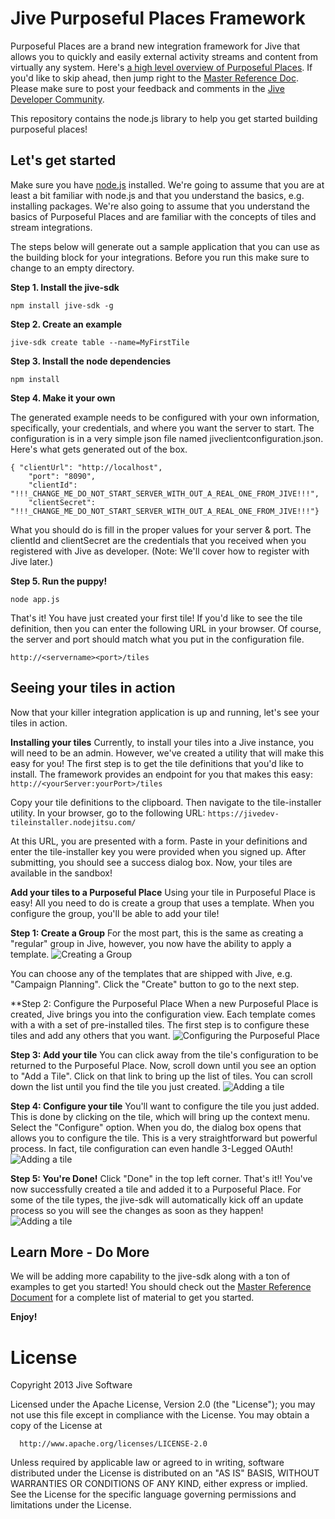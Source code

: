 # Jive Purposeful Places Framework
 Purposeful Places are a brand new integration framework for Jive that allows you to quickly and easily external activity streams and content from virtually any system. Here's [a high level overview of Purposeful Places](//github.com/jivesoftware/jive-sdk/raw/master/docs/overview.md). If you'd like to skip ahead, then jump right to the [Master Reference Doc](//github.com/jivesoftware/jive-sdk/raw/master/docs/masterreferencedoc.md). Please make sure to post your feedback and comments in the [Jive Developer Community](https://community.jivesoftware.com/community/developer).

 This repository contains the node.js library to help you get started building purposeful places!

## Let's get started
Make sure you have [node.js](http://nodejs.org) installed. We're going to assume that you are at least a bit familiar with node.js and that you understand the basics, e.g. installing packages. We're also going to assume that you understand the basics of Purposeful Places and are familiar with the concepts of tiles and stream integrations.

The steps below will generate out a sample application that you can use as the building block for your integrations. Before you run this make sure to change to an empty directory. 

**Step 1. Install the jive-sdk**

`npm install jive-sdk -g`

**Step 2. Create an example**

`jive-sdk create table --name=MyFirstTile`

**Step 3. Install the node dependencies**

`npm install`

**Step 4. Make it your own**

The generated example needs to be configured with your own information, specifically, your credentials, and where you want the server to start. The configuration is in a very simple json file named jiveclientconfiguration.json. Here's what gets generated out of the box.

	{ "clientUrl": "http://localhost",
    	"port": "8090",
    	"clientId": "!!!_CHANGE_ME_DO_NOT_START_SERVER_WITH_OUT_A_REAL_ONE_FROM_JIVE!!!",
    	"clientSecret": "!!!_CHANGE_ME_DO_NOT_START_SERVER_WITH_OUT_A_REAL_ONE_FROM_JIVE!!!"}

What you should do is fill in the proper values for your server & port. The clientId and clientSecret are the credentials that you received when you registered with Jive as developer. (Note: We'll cover how to register with Jive later.)

**Step 5. Run the puppy!**

`node app.js`

That's it! You have just created your first tile! If you'd like to see the tile definition, then you can enter the following URL in your browser. Of course, the server and port should match what you put in the configuration file.

`http://<servername><port>/tiles`


## Seeing your tiles in action
Now that your killer integration application is up and running, let's see your tiles in action. 

**Installing your tiles**
Currently, to install your tiles into a Jive instance, you will need to be an admin. However, we've created a utility that will make this easy for you! The first step is to get the tile definitions that you'd like to install. The framework provides an endpoint for you that makes this easy:
`http://<yourServer:yourPort>/tiles`

Copy your tile definitions to the clipboard. Then navigate to the tile-installer utility. In your browser, go to the following URL:
`https://jivedev-tileinstaller.nodejitsu.com/`

At this URL, you are presented with a form. Paste in your definitions and enter the tile-installer key you were provided when you signed up. After submitting, you should see a success dialog box. Now, your tiles are available in the sandbox!

**Add your tiles to a Purposeful Place**
Using your tile in Purposeful Place is easy! All you need to do is create a group that uses a template. When you configure the group, you'll be able to add your tile! 

**Step 1: Create a Group**
For the most part, this is the same as creating a "regular" group in Jive, however, you now have the ability to apply a template.
![Creating a Group](//github.com/jivesoftware/jive-sdk/raw/master/docs/images/createpurposefulplace.png)

You can choose any of the templates that are shipped with Jive, e.g. "Campaign Planning". Click the "Create" button to go to the next step.

**Step 2: Configure the Purposeful Place
When a new Purposeful Place is created, Jive brings you into the configuration view. Each template comes with a with a set of pre-installed tiles. The first step is to configure these tiles and add any others that you want.
![Configuring the Purposeful Place](//github.com/jivesoftware/jive-sdk/raw/master/docs/images/configurepurposefulplace.png)


**Step 3: Add your tile**
You can click away from the tile's configuration to be returned to the Purposeful Place. Now, scroll down until you see an option to "Add a Tile". Click on that link to bring up the list of tiles. You can scroll down the list until you find the tile you just created.
![Adding a tile](//github.com/jivesoftware/jive-sdk/raw/master/docs/images/addingtile.png)

**Step 4: Configure your tile**
You'll want to configure the tile you just added. This is done by clicking on the tile, which will bring up the context menu. Select the "Configure" option. When you do, the dialog box opens that allows you to configure the tile. This is a very straightforward but powerful process. In fact, tile configuration can even handle 3-Legged OAuth!
![Adding a tile](//github.com/jivesoftware/jive-sdk/raw/master/docs/images/configuretile.png)

**Step 5: You're Done!**
Click "Done" in the top left corner. That's it!! You've now successfully created a tile and added it to a Purposeful Place. For some of the tile types, the jive-sdk will automatically kick off an update process so you will see the changes as soon as they happen! 
![Adding a tile](//github.com/jivesoftware/jive-sdk/raw/master/docs/images/myfirstpurposefulplace.png)

## Learn More - Do More
We will be adding more capability to the jive-sdk along with a ton of examples to get you started! You should check out the [Master Reference Document](//github.com/jivesoftware/jive-sdk/raw/master/docs/masterreferencedoc.md) for a complete list of material to get you started. 

**Enjoy!**


# License 

   Copyright 2013 Jive Software

   Licensed under the Apache License, Version 2.0 (the "License");
   you may not use this file except in compliance with the License.
   You may obtain a copy of the License at

      http://www.apache.org/licenses/LICENSE-2.0

   Unless required by applicable law or agreed to in writing, software
   distributed under the License is distributed on an "AS IS" BASIS,
   WITHOUT WARRANTIES OR CONDITIONS OF ANY KIND, either express or implied.
   See the License for the specific language governing permissions and
   limitations under the License.